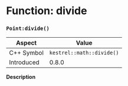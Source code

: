 
# Function: divide
### `Point:divide()`

| Aspect | Value |
| --- | --- |
| C++ Symbol | `kestrel::math::divide()` |
| Introduced | 0.8.0 |

**Description**


